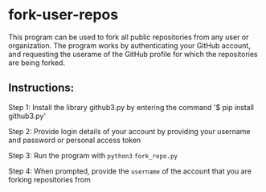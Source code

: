 # fork-user-repos

This program can be used to fork all public repositories from any user or organization. The program works by authenticating your GitHub account, and requesting the userame of the GitHub profile for which the repositories are being forked.

## Instructions:

Step 1: Install the library github3.py by entering the command '$ pip install github3.py'

Step 2: Provide login details of your account by providing your username and password or personal access token

Step 3: Run the program with `python3` `fork_repo.py` 

Step 4: When prompted, provide the `username` of the account that you are forking repositories from 
